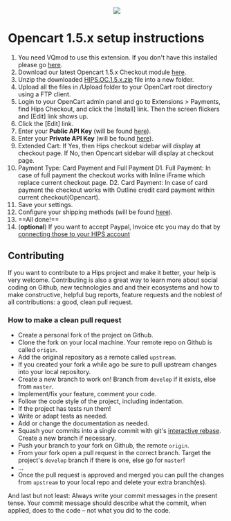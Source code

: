<p align="center"><img src="https://hips.com/logo.svg"></p>

# Opencart 1.5.x setup instructions

1. You need VQmod to use this extension. If you don't have this installed please go [here](https://github.com/vqmod/vqmod/releases).
2. Download our latest Opencart 1.5.x Checkout module [here](https://github.com/hipspay/opencart-1.5.x-checkout-module/releases).
3. Unzip the downloaded [HIPS.OC.1.5.x.zip](https://github.com/hipspay/opencart-1.5.x-checkout-module/releases) file into a new folder.
4. Upload all the files in /Upload folder to your OpenCart root directory using a FTP client.
5. Login to your OpenCart admin panel and go to Extensions > Payments, find Hips Checkout, and click the [Install] link. Then the screen flickers and [Edit] link shows up. 
6. Click the [Edit] link.
7. Enter your **Public API Key** (will be found <a href="https://dashboard.hips.com/sales_channels" target="_blank">here</a>).
8. Enter your **Private API Key** (will be found <a href="https://dashboard.hips.com/sales_channels" target="_blank">here</a>).
9. Extended Cart: If Yes, then Hips checkout sidebar will display at checkout page. If No, then Opencart sidebar will display at checkout page.
10. Payment Type: Card Payment and Full Payment
D1. Full Payment: In case of full payment the checkout works with Inline iFrame which replace current checkout page.
D2. Card Payment: In case of card payment the checkout works with Outline credit card payment within current checkout(Opencart).
11. Save your settings.
12. Configure your shipping methods (will be found <a href="https://dashboard.hips.com/shippings" target="_blank">here</a>).
13. ==All done!==
14. (**optional**) If you want to accept Paypal, Invoice etc you may do that by <a href="https://dashboard.hips.com/account/relay" target="_blank">connecting those to your HIPS account</a>


## Contributing

If you want to contribute to a Hips project and make it better, your help is very welcome. Contributing is also a great way to learn more about social coding on Github, new technologies and and their ecosystems and how to make constructive, helpful bug reports, feature requests and the noblest of all contributions: a good, clean pull request.

### How to make a clean pull request

- Create a personal fork of the project on Github.
- Clone the fork on your local machine. Your remote repo on Github is called `origin`.
- Add the original repository as a remote called `upstream`.
- If you created your fork a while ago be sure to pull upstream changes into your local repository.
- Create a new branch to work on! Branch from `develop` if it exists, else from `master`.
- Implement/fix your feature, comment your code.
- Follow the code style of the project, including indentation.
- If the project has tests run them!
- Write or adapt tests as needed.
- Add or change the documentation as needed.
- Squash your commits into a single commit with git's [interactive rebase](https://help.github.com/articles/interactive-rebase). Create a new branch if necessary.
- Push your branch to your fork on Github, the remote `origin`.
- From your fork open a pull request in the correct branch. Target the project's `develop` branch if there is one, else go for `master`!
- ...
- Once the pull request is approved and merged you can pull the changes from `upstream` to your local repo and delete
your extra branch(es).

And last but not least: Always write your commit messages in the present tense. Your commit message should describe what the commit, when applied, does to the code – not what you did to the code.

